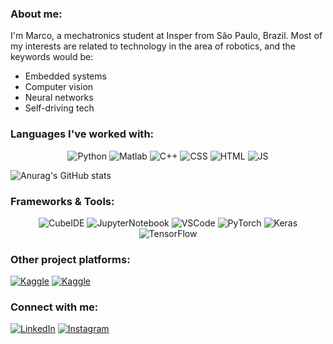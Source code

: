  
### About me:
I'm Marco, a mechatronics student at Insper from São Paulo, Brazil. Most of my interests are related to technology in the area of robotics, and the keywords would be: 
* Embedded systems
* Computer vision
* Neural networks
* Self-driving tech


### Languages I've worked with:
<p align="center">
  <img src="https://img.shields.io/badge/Python-3474a8?style=for-the-badge&logo=python&logoColor=white" alt="Python">
  <img src="https://img.shields.io/badge/MatLab-d6610d?style=for-the-badge&logo=MatLab&logoColor=white" alt="Matlab">
  <img src="https://img.shields.io/badge/C%2B%2B-00599C?style=for-the-badge&logo=c%2B%2B&logoColor=white" alt="C++">
  <img src="https://img.shields.io/badge/CSS-239120?&style=for-the-badge&logo=css3&logoColor=white" alt="CSS">
  <img src="https://img.shields.io/badge/HTML5-E34F26?style=for-the-badge&logo=html5&logoColor=white" alt="HTML">
  <img src="https://img.shields.io/badge/JavaScript-323330?style=for-the-badge&logo=javascript&logoColor=F7DF1E" alt="JS">
<p />
  
  
<p align="center">
<!-- [![Top Langs](https://github-readme-stats.vercel.app/api/top-langs/?username=marcotuliomrt&theme=dracula)](https://github.com/marcotuliomrt/github-readme-stats)
 -->
 
![Anurag's GitHub stats](https://github-readme-stats.vercel.app/api/top-langs/?username=marcotuliomrt&theme=radical)
<!-- ![Anurag's GitHub stats](https://github-readme-stats.vercel.app/api?username=marcotuliomrt&show_icons=true&theme=radical)
  -->
<p />


### Frameworks & Tools:
<p align="center">
 <img src="https://img.shields.io/badge/Cube IDE-389cd4?style=for-the-badge&logo=CubeIDE&logoColor=white" alt="CubeIDE">
 <img src="https://img.shields.io/badge/Jupyter-f47820?style=for-the-badge&logo=Jupyter&logoColor=white" alt="JupyterNotebook">
 <img src="https://img.shields.io/badge/VSCode-00599C?style=for-the-badge&logo=VisualStudioCode&logoColor=white" alt="VSCode">
 <img src="https://img.shields.io/badge/Pytorch-e84c2c?style=for-the-badge&logo=Pytorch&logoColor=white" alt="PyTorch">
 <img src="https://img.shields.io/badge/Keras-DD0031?style=for-the-badge&logo=Keras&logoColor=white" alt="Keras">
 <img src="https://img.shields.io/badge/TensorFlow-f87404?style=for-the-badge&logo=TensorFlow&logoColor=white" alt="TensorFlow">
 
  
### Other project platforms:
 <a href="https://os.mbed.com/users/marcotmrt/"><img src="https://img.shields.io/badge/ARM Mbed-406cb4?style=for-the-badge&logo=Mbed&logoColor=black" alt="Kaggle"></a>
<a href="https://www.kaggle.com/marcotulioteixeira"><img src="https://img.shields.io/badge/Kaggle-FFFFFF?style=for-the-badge&logo=Kaggle&logoColor=0072b1" alt="Kaggle"></a>




### Connect with me:
<a href="https://www.linkedin.com/in/marco-tulio-masselli-rainho-teixeira-86967721b/"><img src="https://img.shields.io/badge/LinkedIn-0072b1?style=for-the-badge&logo=LinkedIn&logoColor=white" alt="LinkedIn"></a>
<a href="https://www.instagram.com/marcomrt_/?hl=en"><img src="https://img.shields.io/badge/Instagram-0072b1?style=for-the-badge&logo=Instagram&logoColor=white" alt="Instagram"></a>
 

